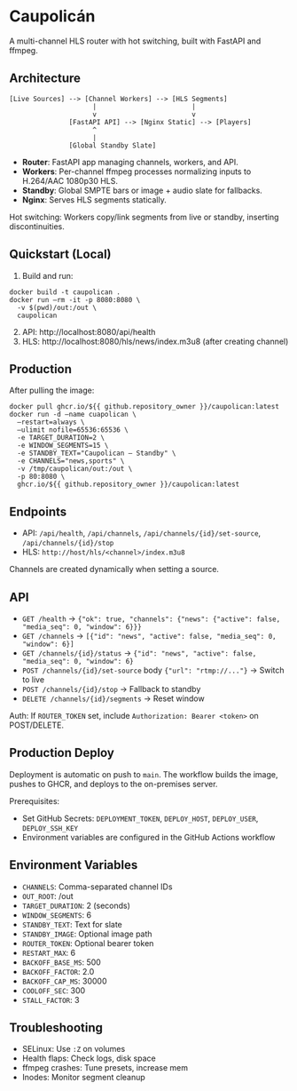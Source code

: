 # Caupolicán

A multi-channel HLS router with hot switching, built with FastAPI and ffmpeg.

## Architecture

```
[Live Sources] --> [Channel Workers] --> [HLS Segments]
                     |                        |
                     v                        v
               [FastAPI API] --> [Nginx Static] --> [Players]
                     ^
                     |
               [Global Standby Slate]
```

- **Router**: FastAPI app managing channels, workers, and API.
- **Workers**: Per-channel ffmpeg processes normalizing inputs to H.264/AAC 1080p30 HLS.
- **Standby**: Global SMPTE bars or image + audio slate for fallbacks.
- **Nginx**: Serves HLS segments statically.

Hot switching: Workers copy/link segments from live or standby, inserting discontinuities.

## Quickstart (Local)

1. Build and run:
```
docker build -t caupolican .
docker run –rm -it -p 8080:8080 \
  -v $(pwd)/out:/out \
  caupolican
```

2. API: http://localhost:8080/api/health
3. HLS: http://localhost:8080/hls/news/index.m3u8 (after creating channel)

## Production

After pulling the image:
```
docker pull ghcr.io/${{ github.repository_owner }}/caupolican:latest
docker run -d –name cuapolican \
  –restart=always \
  –ulimit nofile=65536:65536 \
  -e TARGET_DURATION=2 \
  -e WINDOW_SEGMENTS=15 \
  -e STANDBY_TEXT="Caupolican — Standby" \
  -e CHANNELS="news,sports" \
  -v /tmp/caupolican/out:/out \
  -p 80:8080 \
  ghcr.io/${{ github.repository_owner }}/caupolican:latest
```

## Endpoints

- API: `/api/health`, `/api/channels`, `/api/channels/{id}/set-source`, `/api/channels/{id}/stop`
- HLS: `http://host/hls/<channel>/index.m3u8`

Channels are created dynamically when setting a source.

## API

- `GET /health` → `{"ok": true, "channels": {"news": {"active": false, "media_seq": 0, "window": 6}}}`
- `GET /channels` → `[{"id": "news", "active": false, "media_seq": 0, "window": 6}]`
- `GET /channels/{id}/status` → `{"id": "news", "active": false, "media_seq": 0, "window": 6}`
- `POST /channels/{id}/set-source` body `{"url": "rtmp://..."}` → Switch to live
- `POST /channels/{id}/stop` → Fallback to standby
- `DELETE /channels/{id}/segments` → Reset window

Auth: If `ROUTER_TOKEN` set, include `Authorization: Bearer <token>` on POST/DELETE.

## Production Deploy

Deployment is automatic on push to `main`. The workflow builds the image, pushes to GHCR, and deploys to the on-premises server.

Prerequisites:
- Set GitHub Secrets: `DEPLOYMENT_TOKEN`, `DEPLOY_HOST`, `DEPLOY_USER`, `DEPLOY_SSH_KEY`
- Environment variables are configured in the GitHub Actions workflow

## Environment Variables

- `CHANNELS`: Comma-separated channel IDs
- `OUT_ROOT`: /out
- `TARGET_DURATION`: 2 (seconds)
- `WINDOW_SEGMENTS`: 6
- `STANDBY_TEXT`: Text for slate
- `STANDBY_IMAGE`: Optional image path
- `ROUTER_TOKEN`: Optional bearer token
- `RESTART_MAX`: 6
- `BACKOFF_BASE_MS`: 500
- `BACKOFF_FACTOR`: 2.0
- `BACKOFF_CAP_MS`: 30000
- `COOLOFF_SEC`: 300
- `STALL_FACTOR`: 3

## Troubleshooting

- SELinux: Use `:Z` on volumes
- Health flaps: Check logs, disk space
- ffmpeg crashes: Tune presets, increase mem
- Inodes: Monitor segment cleanup
